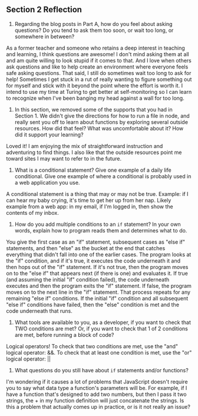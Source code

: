## Section 2 Reflection

1. Regarding the blog posts in Part A, how do you feel about asking questions? Do you tend to ask them too soon, or wait too long, or somewhere in between?

As a former teacher and someone who retains a deep interest in teaching and learning, I think questions are awesome! I don't mind asking them at all and am quite willing to look stupid if it comes to that. And I love when others ask questions and like to help create an environment where everyone feels safe asking questions. That said, I still do sometimes wait too long to ask for help! Sometimes I get stuck in a rut of really wanting to figure something out for myself and stick with it beyond the point where the effort is worth it. I intend to use my time at Turing to get better at self-monitoring so I can learn to recognize when I've been banging my head against a wall for too long.


1. In this section, we removed some of the supports that you had in Section 1. We didn't give the directions for how to run a file in node, and really sent you off to learn about functions by exploring several outside resources. How did that feel? What was uncomfortable about it? How did it support your learning?

Loved it! I am enjoying the mix of straightforward instruction and adventuring to find things. I also like that the outside resources point me toward sites I may want to refer to in the future.


1. What is a conditional statement? Give one example of a daily life conditional. Give one example of where a conditional is probably used in a web application you use.

A conditional statement is a thing that may or may not be true. Example: if I can hear my baby crying, it's time to get her up from her nap. Likely example from a web app: in my email, if I'm logged in, then show the contents of my inbox.


1. How do you add multiple conditions to an `if` statement? In your own words, explain how to program reads them and determines what to do.

You give the first case as an "if" statement, subsequent cases as "else if" statements, and then "else" as the bucket at the end that catches everything that didn't fall into one of the earlier cases. The program looks at the "if" condition, and if it's true, it executes the code underneath it and then hops out of the "if" statement. If it's not true, then the program moves on to the "else if" that appears next (if there is one) and evaluates it. If true (and assuming the initial "if" condition failed), the code underneath executes and then the program exits the "if" statement. If false, the program moves on to the next line in the "if" statement. That process repeats for any remaining "else if" conditions. If the initial "if" condition and all subsequent "else if" conditions have failed, then the "else" condition is met and the code underneath that runs.


1. What tools are available to you, as a developer, if you want to check that TWO conditions are met? Or, if you want to check that 1 of 2 conditions are met, before running a block of code?

Logical operators! To check that two conditions are met, use the "and" logical operator: &&. To check that at least one condition is met, use the "or" logical operator: ||


1. What questions do you still have about `if` statements and/or functions?

I'm wondering if it causes a lot of problems that JavaScript doesn't require you to say what data type a function's parameters will be. For example, if I have a function that's designed to add two numbers, but then I pass it two strings, the + in my function definition will just concatenate the strings. Is this a problem that actually comes up in practice, or is it not really an issue?
